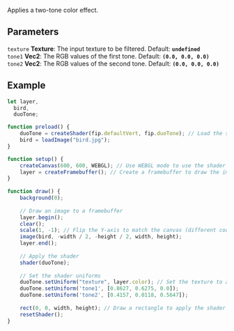Applies a two-tone color effect.

## Parameters
`texture` **Texture**: The input texture to be filtered. Default: **`undefined`**
<br>
`tone1` **Vec2**: The RGB values of the first tone. Default: **`(0.0, 0.0, 0.0)`**
<br>
`tone2` **Vec2**: The RGB values of the second tone. Default: **`(0.0, 0.0, 0.0)`**

## Example
```javascript
let layer,
  bird,
  duoTone;

function preload() {
    duoTone = createShader(fip.defaultVert, fip.duoTone); // Load the shader
    bird = loadImage("bird.jpg");
}

function setup() {
    createCanvas(600, 600, WEBGL); // Use WEBGL mode to use the shader
    layer = createFramebuffer(); // Create a framebuffer to draw the image onto (faster p5.js version of createGraphics())
}
  
function draw() {
    background(0);
    
    // Draw an image to a framebuffer 
    layer.begin();
    clear();
    scale(1, -1); // Flip the Y-axis to match the canvas (different coordinate system in framebuffer)
    image(bird, -width / 2, -height / 2, width, height);
    layer.end();
    
    // Apply the shader
    shader(duoTone);
    
    // Set the shader uniforms
    duoTone.setUniform("texture", layer.color); // Set the texture to apply the shader to
    duoTone.setUniform('tone1', [0.8627, 0.6275, 0.0]);
    duoTone.setUniform('tone2', [0.4157, 0.0118, 0.5647]);
    
    rect(0, 0, width, height); // Draw a rectangle to apply the shader to
    resetShader(); 
}
```